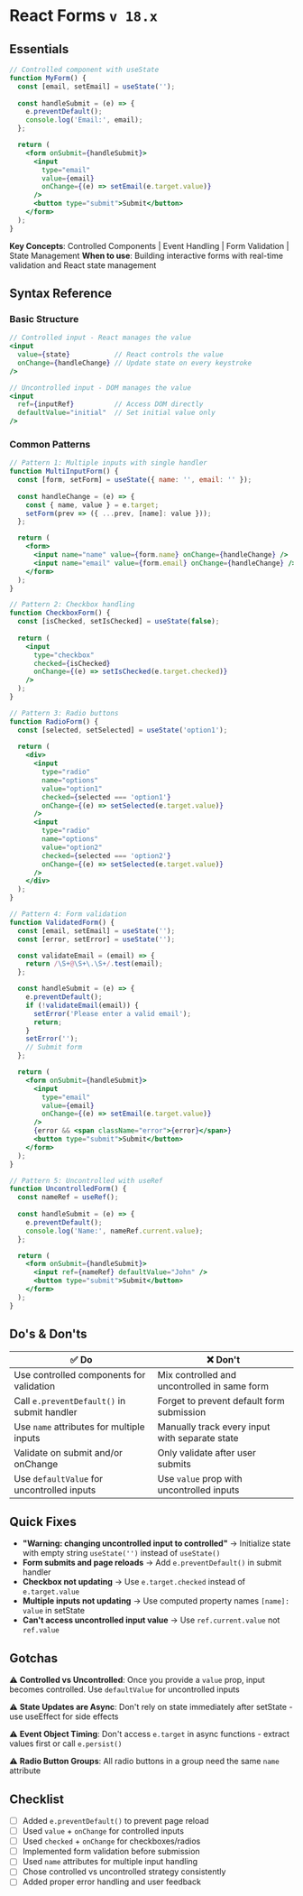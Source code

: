 # React Forms `v 18.x`

## Essentials

```jsx
// Controlled component with useState
function MyForm() {
  const [email, setEmail] = useState('');
  
  const handleSubmit = (e) => {
    e.preventDefault();
    console.log('Email:', email);
  };

  return (
    <form onSubmit={handleSubmit}>
      <input 
        type="email"
        value={email}
        onChange={(e) => setEmail(e.target.value)}
      />
      <button type="submit">Submit</button>
    </form>
  );
}
```

**Key Concepts**: Controlled Components | Event Handling | Form Validation | State Management
**When to use**: Building interactive forms with real-time validation and React state management

## Syntax Reference

### Basic Structure

```jsx
// Controlled input - React manages the value
<input 
  value={state}           // React controls the value
  onChange={handleChange} // Update state on every keystroke
/>

// Uncontrolled input - DOM manages the value
<input 
  ref={inputRef}          // Access DOM directly
  defaultValue="initial"  // Set initial value only
/>
```

### Common Patterns

```jsx
// Pattern 1: Multiple inputs with single handler
function MultiInputForm() {
  const [form, setForm] = useState({ name: '', email: '' });
  
  const handleChange = (e) => {
    const { name, value } = e.target;
    setForm(prev => ({ ...prev, [name]: value }));
  };

  return (
    <form>
      <input name="name" value={form.name} onChange={handleChange} />
      <input name="email" value={form.email} onChange={handleChange} />
    </form>
  );
}

// Pattern 2: Checkbox handling
function CheckboxForm() {
  const [isChecked, setIsChecked] = useState(false);
  
  return (
    <input 
      type="checkbox"
      checked={isChecked}
      onChange={(e) => setIsChecked(e.target.checked)}
    />
  );
}

// Pattern 3: Radio buttons
function RadioForm() {
  const [selected, setSelected] = useState('option1');
  
  return (
    <div>
      <input 
        type="radio" 
        name="options" 
        value="option1"
        checked={selected === 'option1'}
        onChange={(e) => setSelected(e.target.value)}
      />
      <input 
        type="radio" 
        name="options" 
        value="option2"
        checked={selected === 'option2'}
        onChange={(e) => setSelected(e.target.value)}
      />
    </div>
  );
}

// Pattern 4: Form validation
function ValidatedForm() {
  const [email, setEmail] = useState('');
  const [error, setError] = useState('');

  const validateEmail = (email) => {
    return /\S+@\S+\.\S+/.test(email);
  };

  const handleSubmit = (e) => {
    e.preventDefault();
    if (!validateEmail(email)) {
      setError('Please enter a valid email');
      return;
    }
    setError('');
    // Submit form
  };

  return (
    <form onSubmit={handleSubmit}>
      <input 
        type="email"
        value={email}
        onChange={(e) => setEmail(e.target.value)}
      />
      {error && <span className="error">{error}</span>}
      <button type="submit">Submit</button>
    </form>
  );
}

// Pattern 5: Uncontrolled with useRef
function UncontrolledForm() {
  const nameRef = useRef();
  
  const handleSubmit = (e) => {
    e.preventDefault();
    console.log('Name:', nameRef.current.value);
  };

  return (
    <form onSubmit={handleSubmit}>
      <input ref={nameRef} defaultValue="John" />
      <button type="submit">Submit</button>
    </form>
  );
}
```

## Do's & Don'ts

| ✅ Do | ❌ Don't |
|-------|----------|
| Use controlled components for validation | Mix controlled and uncontrolled in same form |
| Call `e.preventDefault()` in submit handler | Forget to prevent default form submission |
| Use `name` attributes for multiple inputs | Manually track every input with separate state |
| Validate on submit and/or onChange | Only validate after user submits |
| Use `defaultValue` for uncontrolled inputs | Use `value` prop with uncontrolled inputs |

## Quick Fixes

- **"Warning: changing uncontrolled input to controlled"** → Initialize state with empty string `useState('')` instead of `useState()`
- **Form submits and page reloads** → Add `e.preventDefault()` in submit handler
- **Checkbox not updating** → Use `e.target.checked` instead of `e.target.value`
- **Multiple inputs not updating** → Use computed property names `[name]: value` in setState
- **Can't access uncontrolled input value** → Use `ref.current.value` not `ref.value`

## Gotchas

⚠️ **Controlled vs Uncontrolled**: Once you provide a `value` prop, input becomes controlled. Use `defaultValue` for uncontrolled inputs

⚠️ **State Updates are Async**: Don't rely on state immediately after setState - use useEffect for side effects

⚠️ **Event Object Timing**: Don't access `e.target` in async functions - extract values first or call `e.persist()`

⚠️ **Radio Button Groups**: All radio buttons in a group need the same `name` attribute

## Checklist

- [ ] Added `e.preventDefault()` to prevent page reload
- [ ] Used `value` + `onChange` for controlled inputs
- [ ] Used `checked` + `onChange` for checkboxes/radios  
- [ ] Implemented form validation before submission
- [ ] Used `name` attributes for multiple input handling
- [ ] Chose controlled vs uncontrolled strategy consistently
- [ ] Added proper error handling and user feedback